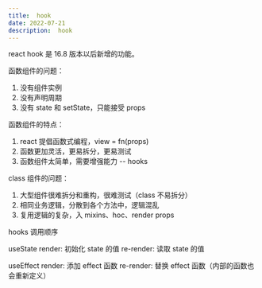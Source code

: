```yaml
---
title:  hook
date: 2022-07-21
description:  hook
---
```



react hook 是 16.8 版本以后新增的功能。

函数组件的问题：

1. 没有组件实例
2. 没有声明周期
3. 没有 state 和 setState，只能接受 props

函数组件的特点：

1. react 提倡函数式编程，view = fn(props)
2. 函数更加灵活，更易拆分，更易测试
3. 函数组件太简单，需要增强能力 -- hooks

class 组件的问题：

1. 大型组件很难拆分和重构，很难测试（class 不易拆分）
2. 相同业务逻辑，分散到各个方法中，逻辑混乱
3. 复用逻辑的复杂，入 mixins、hoc、render props

hooks 调用顺序

useState
render: 初始化 state 的值
re-render: 读取 state 的值

useEffect
render: 添加 effect 函数
re-render: 替换 effect 函数（内部的函数也会重新定义）
